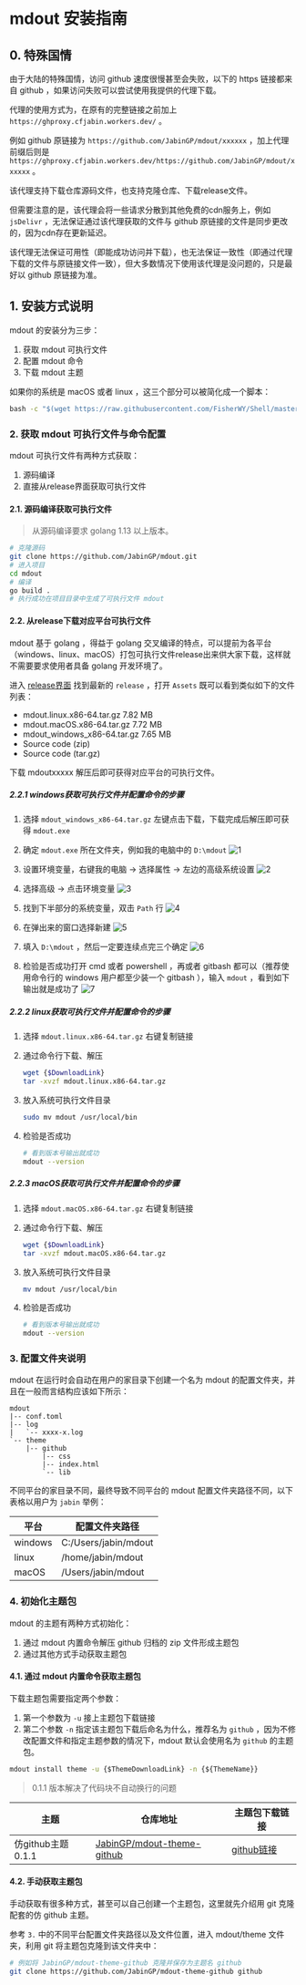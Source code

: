 # mdout 安装指南

## 0. 特殊国情

由于大陆的特殊国情，访问 github 速度很慢甚至会失败，以下的 https 链接都来自 github ，如果访问失败可以尝试使用我提供的代理下载。

代理的使用方式为，在原有的完整链接之前加上 `https://ghproxy.cfjabin.workers.dev/` 。

例如 github 原链接为 `https://github.com/JabinGP/mdout/xxxxxx` ，加上代理前缀后则是 `https://ghproxy.cfjabin.workers.dev/https://github.com/JabinGP/mdout/xxxxxx` 。

该代理支持下载仓库源码文件，也支持克隆仓库、下载release文件。

但需要注意的是，该代理会将一些请求分散到其他免费的cdn服务上，例如 `jsDelivr` ，无法保证通过该代理获取的文件与 github 原链接的文件是同步更改的，因为cdn存在更新延迟。

该代理无法保证可用性（即能成功访问并下载），也无法保证一致性（即通过代理下载的文件与原链接文件一致），但大多数情况下使用该代理是没问题的，只是最好以 github 原链接为准。

## 1. 安装方式说明

mdout 的安装分为三步：

1. 获取 mdout 可执行文件
2. 配置 mdout 命令
3. 下载 mdout 主题

如果你的系统是 macOS 或者 linux ，这三个部分可以被简化成一个脚本：

```cmd
bash -c "$(wget https://raw.githubusercontent.com/FisherWY/Shell/master/mdout/install_mdout.sh -O -)"
```

### 2. 获取 mdout 可执行文件与命令配置

mdout 可执行文件有两种方式获取：

1. 源码编译
2. 直接从release界面获取可执行文件

#### 2.1. 源码编译获取可执行文件

> 从源码编译要求 golang 1.13 以上版本。

```bash
# 克隆源码
git clone https://github.com/JabinGP/mdout.git
# 进入项目
cd mdout
# 编译
go build .
# 执行成功在项目目录中生成了可执行文件 mdout
```

#### 2.2. 从release下载对应平台可执行文件

mdout 基于 golang ，得益于 golang 交叉编译的特点，可以提前为各平台（windows、linux、macOS）打包可执行文件release出来供大家下载，这样就不需要要求使用者具备 golang 开发环境了。

进入 [release界面](https://github.com/JabinGP/mdout/releases) 找到最新的 `release` ，打开 `Assets` 既可以看到类似如下的文件列表：

- mdout.linux.x86-64.tar.gz 7.82 MB
- mdout.macOS.x86-64.tar.gz 7.72 MB
- mdout_windows_x86-64.tar.gz 7.65 MB
- Source code (zip)
- Source code (tar.gz)

下载 mdoutxxxxx 解压后即可获得对应平台的可执行文件。

##### 2.2.1 windows获取可执行文件并配置命令的步骤

1. 选择 `mdout_windows_x86-64.tar.gz` 左键点击下载，下载完成后解压即可获得 `mdout.exe`

2. 确定  `mdout.exe` 所在文件夹，例如我的电脑中的 `D:\mdout`
    ![1](./markdown/1.jpg)  

3. 设置环境变量，右键我的电脑 -> 选择属性 -> 左边的高级系统设置
    ![2](./markdown/2.jpg)  

4. 选择高级 -> 点击环境变量
    ![3](./markdown/3.jpg)  

5. 找到下半部分的系统变量，双击 `Path` 行
    ![4](./markdown/4.jpg)  

6. 在弹出来的窗口选择新建
    ![5](./markdown/5.jpg)  

7. 填入 `D:\mdout` ，然后一定要连续点完三个确定
    ![6](./markdown/6.jpg)  

8. 检验是否成功打开 cmd 或者 powershell ，再或者 gitbash 都可以（推荐使用命令行的 windows 用户都至少装一个 gitbash ），输入 `mdout` ，看到如下输出就是成功了
    ![7](./markdown/7.jpg)

##### 2.2.2 linux获取可执行文件并配置命令的步骤

1. 选择 `mdout.linux.x86-64.tar.gz` 右键复制链接

2. 通过命令行下载、解压

    ```bash
    wget {$DownloadLink}
    tar -xvzf mdout.linux.x86-64.tar.gz
    ```

3. 放入系统可执行文件目录

    ```bash
    sudo mv mdout /usr/local/bin
    ```

4. 检验是否成功

    ```bash
    # 看到版本号输出就成功
    mdout --version
    ```

##### 2.2.3 macOS获取可执行文件并配置命令的步骤

1. 选择 `mdout.macOS.x86-64.tar.gz` 右键复制链接

2. 通过命令行下载、解压

    ```bash
    wget {$DownloadLink}
    tar -xvzf mdout.macOS.x86-64.tar.gz
    ```

3. 放入系统可执行文件目录

    ```bash
    mv mdout /usr/local/bin
    ```

4. 检验是否成功

    ```bash
    # 看到版本号输出就成功
    mdout --version
    ```

### 3. 配置文件夹说明

mdout 在运行时会自动在用户的家目录下创建一个名为 mdout 的配置文件夹，并且在一般而言结构应该如下所示：

```text
mdout
|-- conf.toml
|-- log
|   `-- xxxx-x.log
`-- theme
    |-- github
        |-- css
        |-- index.html
        `-- lib
```

不同平台的家目录不同，最终导致不同平台的 mdout 配置文件夹路径不同，以下表格以用户为 `jabin` 举例：

|平台|配置文件夹路径|
|-|-|
|windows|C:/Users/jabin/mdout|
|linux|/home/jabin/mdout|
|macOS|/Users/jabin/mdout|

### 4. 初始化主题包

mdout 的主题有两种方式初始化：

1. 通过 mdout 内置命令解压 github 归档的 zip 文件形成主题包
2. 通过其他方式手动获取主题包

#### 4.1. 通过 mdout 内置命令获取主题包

下载主题包需要指定两个参数：

1. 第一个参数为 `-u` 接上主题包下载链接
2. 第二个参数 `-n` 指定该主题包下载后命名为什么，推荐名为 `github` ，因为不修改配置文件和指定主题参数的情况下，mdout 默认会使用名为 `github` 的主题包。

```cmd
mdout install theme -u {$ThemeDownloadLink} -n {${ThemeName}}
```

> 0.1.1 版本解决了代码块不自动换行的问题

|主题|仓库地址|主题包下载链接|
|-|-|-|
|仿github主题0.1.1|[JabinGP/mdout-theme-github](https://github.com/JabinGP/mdout-theme-github)|[github链接](https://github.com/JabinGP/mdout-theme-github/archive/0.1.1.zip)|

#### 4.2. 手动获取主题包

手动获取有很多种方式，甚至可以自己创建一个主题包，这里就先介绍用 git 克隆配套的仿 github 主题。

参考 `3.` 中的不同平台配置文件夹路径以及文件位置，进入 mdout/theme 文件夹，利用 git 将主题包克隆到该文件夹中：

```bash
# 例如将 JabinGP/mdout-theme-github 克隆并保存为主题名 github
git clone https://github.com/JabinGP/mdout-theme-github github
```
